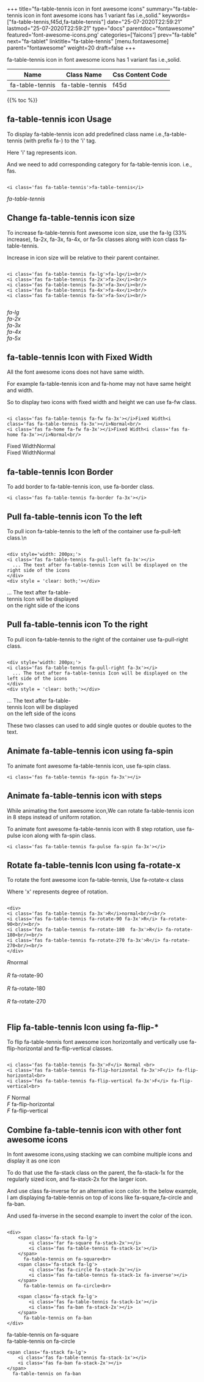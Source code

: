 +++
title="fa-table-tennis icon in font awesome icons"
summary="fa-table-tennis icon in font awesome icons has 1 variant fas i.e.,solid."
keywords=["fa-table-tennis,f45d,fa-table-tennis"]
date="25-07-2020T22:59:21"
lastmod="25-07-2020T22:59:21"
type="docs"
parentdoc="fontawesome"
featured='font-awesome-icons.png'
categories=['faicons']
prev="fa-table"
next="fa-tablet"
linktitle="fa-table-tennis"
[menu.fontawesome]
parent="fontawesome"
weight=20
draft=false
+++


fa-table-tennis icon in font awesome icons has 1 variant fas i.e.,solid.

<div class='table-responsive'><table class='table'><thead><tr><th>Name</th><th>Class Name</th><th>Css Content Code</th></tr></thead><tbody><tr><td>fa-table-tennis</td><td>fa-table-tennis</td><td>f45d</td></tr></tbody></table></div>


{{% toc %}}


## fa-table-tennis icon Usage

To display fa-table-tennis icon add predefined class name i.e.,fa-table-tennis (with prefix fa-) to the 'i' tag.

Here 'i' tag represents icon.

And we need to add corresponding category for fa-table-tennis icon. i.e., fas.


```

<i class='fas fa-table-tennis'>fa-table-tennis</i>
```

<i class='fas fa-table-tennis'>fa-table-tennis</i>




## Change fa-table-tennis icon size
To increase fa-table-tennis font awesome icon size, use the fa-lg (33% increase), fa-2x, fa-3x, fa-4x, or fa-5x classes along with icon class fa-table-tennis.

Increase in icon size will be relative to their parent container. 

```

<i class='fas fa-table-tennis fa-lg'>fa-lg</i><br/>
<i class='fas fa-table-tennis fa-2x'>fa-2x</i><br/>
<i class='fas fa-table-tennis fa-3x'>fa-3x</i><br/>
<i class='fas fa-table-tennis fa-4x'>fa-4x</i><br/>
<i class='fas fa-table-tennis fa-5x'>fa-5x</i><br/>
            
```

<i class='fas fa-table-tennis fa-lg'>fa-lg</i><br/>
<i class='fas fa-table-tennis fa-2x'>fa-2x</i><br/>
<i class='fas fa-table-tennis fa-3x'>fa-3x</i><br/>
<i class='fas fa-table-tennis fa-4x'>fa-4x</i><br/>
<i class='fas fa-table-tennis fa-5x'>fa-5x</i><br/>
            



## fa-table-tennis Icon with Fixed Width 

All the font awesome icons does not have same width.

For example fa-table-tennis icon and fa-home may not have same height and width.

So to display two icons with fixed width and height we can use fa-fw class.


```

<i class='fas fa-table-tennis fa-fw fa-3x'></i>Fixed Width<i class='fas fa-table-tennis fa-3x'></i>Normal<br/>
<i class='fas fa-home fa-fw fa-3x'></i>Fixed Width<i class='fas fa-home fa-3x'></i>Normal<br/>
```

<i class='fas fa-table-tennis fa-fw fa-3x'></i>Fixed Width<i class='fas fa-table-tennis fa-3x'></i>Normal<br/>
<i class='fas fa-home fa-fw fa-3x'></i>Fixed Width<i class='fas fa-home fa-3x'></i>Normal<br/>



## fa-table-tennis Icon Border 

To add border to fa-table-tennis icon, use fa-border class.


```
<i class='fas fa-table-tennis fa-border fa-3x'></i>

```
<i class='fas fa-table-tennis fa-border fa-3x'></i>





## Pull fa-table-tennis icon To the left

To pull icon fa-table-tennis to the left of the container use fa-pull-left class.\n

```

<div style='width: 200px;'>
<i class='fas fa-table-tennis fa-pull-left fa-3x'></i>
  ... The text after fa-table-tennis Icon will be displayed on the right side of the icons
</div>
<div style = 'clear: both;'></div>
```

<div style='width: 200px;'>
<i class='fas fa-table-tennis fa-pull-left fa-3x'></i>
  ... The text after fa-table-tennis Icon will be displayed on the right side of the icons
</div>
<div style = 'clear: both;'></div>




## Pull fa-table-tennis icon To the right
To pull icon fa-table-tennis to the right of the container use fa-pull-right class.

```

<div style='width: 200px;'>
<i class='fas fa-table-tennis fa-pull-right fa-3x'></i>
  ... The text after fa-table-tennis Icon will be displayed on the left side of the icons
</div>
<div style = 'clear: both;'></div>
```

<div style='width: 200px;'>
<i class='fas fa-table-tennis fa-pull-right fa-3x'></i>
  ... The text after fa-table-tennis Icon will be displayed on the left side of the icons
</div>
<div style = 'clear: both;'></div>

These two classes can used to add single quotes or double quotes to the text.


## Animate fa-table-tennis icon using fa-spin
To animate font awesome fa-table-tennis icon, use fa-spin class.

```
<i class='fas fa-table-tennis fa-spin fa-3x'></i>
```
<i class='fas fa-table-tennis fa-spin fa-3x'></i>




## Animate fa-table-tennis icon with steps
While animating the font awesome icon,We can rotate fa-table-tennis icon in 8 steps instead of uniform rotation.

To animate font awesome fa-table-tennis icon with 8 step rotation, use fa-pulse icon along with fa-spin class.


```
<i class='fas fa-table-tennis fa-pulse fa-spin fa-3x'></i>

```
<i class='fas fa-table-tennis fa-pulse fa-spin fa-3x'></i>





## Rotate fa-table-tennis Icon using fa-rotate-x
To rotate the font awesome icon fa-table-tennis, Use fa-rotate-x class

Where 'x' represents degree of rotation.


```

<div>
<i class='fas fa-table-tennis fa-3x'>R</i>normal<br/><br/>
<i class='fas fa-table-tennis fa-rotate-90 fa-3x'>R</i> fa-rotate-90<br/><br/> 
<i class='fas fa-table-tennis fa-rotate-180  fa-3x'>R</i> fa-rotate-180<br/><br/> 
<i class='fas fa-table-tennis fa-rotate-270 fa-3x'>R</i> fa-rotate-270<br/><br/>
</div>
```

<div>
<i class='fas fa-table-tennis fa-3x'>R</i>normal<br/><br/>
<i class='fas fa-table-tennis fa-rotate-90 fa-3x'>R</i> fa-rotate-90<br/><br/> 
<i class='fas fa-table-tennis fa-rotate-180  fa-3x'>R</i> fa-rotate-180<br/><br/> 
<i class='fas fa-table-tennis fa-rotate-270 fa-3x'>R</i> fa-rotate-270<br/><br/>
</div>




## Flip fa-table-tennis Icon using fa-flip-*
To flip fa-table-tennis font awesome icon horizontally and vertically use fa-flip-horizontal and fa-flip-vertical classes. 

```

<i class='fas fa-table-tennis fa-3x'>F</i> Normal <br>
<i class='fas fa-table-tennis fa-flip-horizontal fa-3x'>F</i> fa-flip-horizontal<br>
<i class='fas fa-table-tennis fa-flip-vertical fa-3x'>F</i> fa-flip-vertical<br>
```

<i class='fas fa-table-tennis fa-3x'>F</i> Normal <br>
<i class='fas fa-table-tennis fa-flip-horizontal fa-3x'>F</i> fa-flip-horizontal<br>
<i class='fas fa-table-tennis fa-flip-vertical fa-3x'>F</i> fa-flip-vertical<br>




## Combine fa-table-tennis icon with other font awesome icons
In font awesome icons,using stacking we can combine multiple icons and display it as one icon 

To do that use the fa-stack class on the parent, the fa-stack-1x for the regularly sized icon, and fa-stack-2x for the larger icon.

And use class fa-inverse for an alternative icon color. 
In the below example, I am displaying fa-table-tennis on top of icons like fa-square,fa-circle and fa-ban.

And used fa-inverse in the second example to invert the color of the icon.

```

<div>
    <span class='fa-stack fa-lg'>
        <i class='far fa-square fa-stack-2x'></i>
        <i class='fas fa-table-tennis fa-stack-1x'></i>
    </span>
      fa-table-tennis on fa-square<br>
    <span class='fa-stack fa-lg'>
        <i class='fas fa-circle fa-stack-2x'></i>
        <i class='fas fa-table-tennis fa-stack-1x fa-inverse'></i>
    </span>
      fa-table-tennis on fa-circle<br>

    <span class='fa-stack fa-lg'>
        <i class='fas fa-table-tennis fa-stack-1x'></i>
        <i class='fas fa-ban fa-stack-2x'></i>
    </span>
      fa-table-tennis on fa-ban
</div>
```

<div>
    <span class='fa-stack fa-lg'>
        <i class='far fa-square fa-stack-2x'></i>
        <i class='fas fa-table-tennis fa-stack-1x'></i>
    </span>
      fa-table-tennis on fa-square<br>
    <span class='fa-stack fa-lg'>
        <i class='fas fa-circle fa-stack-2x'></i>
        <i class='fas fa-table-tennis fa-stack-1x fa-inverse'></i>
    </span>
      fa-table-tennis on fa-circle<br>

    <span class='fa-stack fa-lg'>
        <i class='fas fa-table-tennis fa-stack-1x'></i>
        <i class='fas fa-ban fa-stack-2x'></i>
    </span>
      fa-table-tennis on fa-ban
</div>






